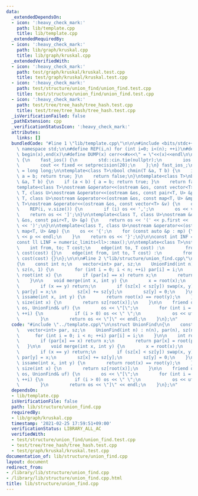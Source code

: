 ```yaml
---
data:
  _extendedDependsOn:
  - icon: ':heavy_check_mark:'
    path: lib/template.cpp
    title: lib/template.cpp
  _extendedRequiredBy:
  - icon: ':heavy_check_mark:'
    path: lib/graph/kruskal.cpp
    title: lib/graph/kruskal.cpp
  _extendedVerifiedWith:
  - icon: ':heavy_check_mark:'
    path: test/graph/kruskal/kruskal.test.cpp
    title: test/graph/kruskal/kruskal.test.cpp
  - icon: ':heavy_check_mark:'
    path: test/structure/union_find/union_find.test.cpp
    title: test/structure/union_find/union_find.test.cpp
  - icon: ':heavy_check_mark:'
    path: test/tree/tree_hash/tree_hash.test.cpp
    title: test/tree/tree_hash/tree_hash.test.cpp
  _isVerificationFailed: false
  _pathExtension: cpp
  _verificationStatusIcon: ':heavy_check_mark:'
  attributes:
    links: []
  bundledCode: "#line 1 \"lib/template.cpp\"\n\n\n#include <bits/stdc++.h>\nusing\
    \ namespace std;\n\n#define REP(i,n) for (int i=0; i<(n); ++i)\n#define ALL(x)\
    \ begin(x),end(x)\n#define DUMP(x) cerr<<#x<<\" = \"<<(x)<<endl\n\nstruct fast_ios\
    \ {\n    fast_ios() {\n        std::cin.tie(nullptr);\n        ios::sync_with_stdio(false);\n\
    \        cout << fixed << setprecision(20);\n    };\n} fast_ios_;\n\nusing ll\
    \ = long long;\n\ntemplate<class T>\nbool chmin(T &a, T b) {\n    if (a > b) {\
    \ a = b; return true; }\n    return false;\n}\ntemplate<class T>\nbool chmax(T\
    \ &a, T b) {\n    if (a < b) { a = b; return true; }\n    return false;\n}\n\n\
    template<class T>\nostream &operator<<(ostream &os, const vector<T> &v);\ntemplate<class\
    \ T, class U>\nostream &operator<<(ostream &os, const pair<T, U> &p);\ntemplate<class\
    \ T, class U>\nostream &operator<<(ostream &os, const map<T, U> &mp);\n\ntemplate<class\
    \ T>\nostream &operator<<(ostream &os, const vector<T> &v) {\n    os << '[';\n\
    \    REP(i, v.size()) {\n        if (i) os << ',';\n        os << v[i];\n    }\n\
    \    return os << ']';\n}\n\ntemplate<class T, class U>\nostream &operator<<(ostream\
    \ &os, const pair<T, U> &p) {\n    return os << '(' << p.first << ' ' << p.second\
    \ << ')';\n}\n\ntemplate<class T, class U>\nostream &operator<<(ostream &os, const\
    \ map<T, U> &mp) {\n    os << '{';\n    for (const auto &p : mp) {\n        os\
    \ << p << endl;\n    }\n    return os << '}';\n}\n\nconst int INF = numeric_limits<int>::max();\n\
    const ll LINF = numeric_limits<ll>::max();\n\ntemplate<class T>\nstruct edge {\n\
    \    int from, to; T cost;\n    edge(int to, T cost) :\n        from(-1), to(to),\
    \ cost(cost) {}\n    edge(int from, int to, T cost) :\n        from(from), to(to),\
    \ cost(cost) {}\n};\n\n\n#line 2 \"lib/structure/union_find.cpp\"\n\nstruct UnionFind\n\
    {\n    const int n;\n    vector<int> par, sz;\n    UnionFind(int n) : n(n), par(n),\
    \ sz(n, 1) {\n        for (int i = 0; i < n; ++i) par[i] = i;\n    }\n\n    int\
    \ root(int x) {\n        if (par[x] == x) return x;\n        return par[x] = root(par[x]);\n\
    \    }\n\n    void merge(int x, int y) {\n        x = root(x);\n        y = root(y);\n\
    \        if (x == y) return;\n        if (sz[x] < sz[y]) swap(x, y);\n       \
    \ par[y] = x;\n        sz[x] += sz[y];\n        sz[y] = 0;\n    }\n\n    bool\
    \ issame(int x, int y) {\n        return root(x) == root(y);\n    }\n\n    int\
    \ size(int x) {\n        return sz[root(x)];\n    }\n\n    friend ostream& operator<<(ostream&\
    \ os, UnionFind& uf) {\n        os << \"[\";\n        for (int i = 0; i < uf.n;\
    \ ++i) {\n            if (i > 0) os << \" \";\n            os << uf.root(i);\n\
    \        }\n        return os << \"]\" << endl;\n    }\n};\n"
  code: "#include \"../template.cpp\"\n\nstruct UnionFind\n{\n    const int n;\n \
    \   vector<int> par, sz;\n    UnionFind(int n) : n(n), par(n), sz(n, 1) {\n  \
    \      for (int i = 0; i < n; ++i) par[i] = i;\n    }\n\n    int root(int x) {\n\
    \        if (par[x] == x) return x;\n        return par[x] = root(par[x]);\n \
    \   }\n\n    void merge(int x, int y) {\n        x = root(x);\n        y = root(y);\n\
    \        if (x == y) return;\n        if (sz[x] < sz[y]) swap(x, y);\n       \
    \ par[y] = x;\n        sz[x] += sz[y];\n        sz[y] = 0;\n    }\n\n    bool\
    \ issame(int x, int y) {\n        return root(x) == root(y);\n    }\n\n    int\
    \ size(int x) {\n        return sz[root(x)];\n    }\n\n    friend ostream& operator<<(ostream&\
    \ os, UnionFind& uf) {\n        os << \"[\";\n        for (int i = 0; i < uf.n;\
    \ ++i) {\n            if (i > 0) os << \" \";\n            os << uf.root(i);\n\
    \        }\n        return os << \"]\" << endl;\n    }\n};\n"
  dependsOn:
  - lib/template.cpp
  isVerificationFile: false
  path: lib/structure/union_find.cpp
  requiredBy:
  - lib/graph/kruskal.cpp
  timestamp: '2021-02-25 17:59:51+09:00'
  verificationStatus: LIBRARY_ALL_AC
  verifiedWith:
  - test/structure/union_find/union_find.test.cpp
  - test/tree/tree_hash/tree_hash.test.cpp
  - test/graph/kruskal/kruskal.test.cpp
documentation_of: lib/structure/union_find.cpp
layout: document
redirect_from:
- /library/lib/structure/union_find.cpp
- /library/lib/structure/union_find.cpp.html
title: lib/structure/union_find.cpp
---
```

